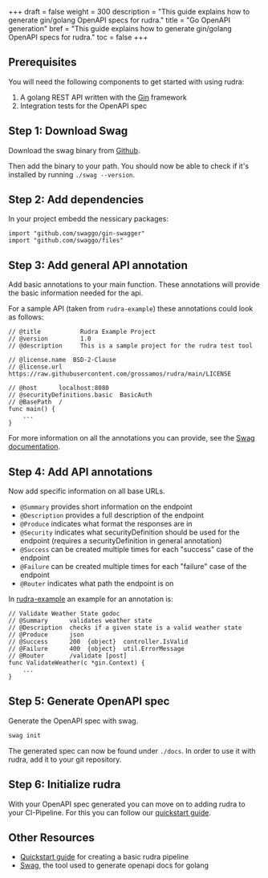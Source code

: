 +++
draft = false
weight = 300
description = "This guide explains how to generate gin/golang OpenAPI specs for rudra."
title = "Go OpenAPI generation"
bref = "This guide explains how to generate gin/golang OpenAPI specs for rudra."
toc = false
+++

## Prerequisites

You will need the following components to get started with using rudra:
1. A golang REST API written with the [Gin](https://github.com/gin-gonic/gin) framework
2. Integration tests for the OpenAPI spec

## Step 1: Download Swag

Download the swag binary from [Github](https://github.com/swaggo/swag/releases).

Then add the binary to your path. 
You should now be able to check if it's installed by running `./swag --version`.

## Step 2: Add dependencies

In your project embedd the nessicary packages:

```golang
import "github.com/swaggo/gin-swagger"
import "github.com/swaggo/files"
```

## Step 3: Add general API annotation

Add basic annotations to your main function.
These annotations will provide the basic information needed for the api.

For a sample API (taken from `rudra-example`) these annotations could look as follows:
```golang
// @title           Rudra Example Project
// @version         1.0
// @description     This is a sample project for the rudra test tool

// @license.name  BSD-2-Clause
// @license.url   https://raw.githubusercontent.com/grossamos/rudra/main/LICENSE

// @host      localhost:8080
// @securityDefinitions.basic  BasicAuth
// @BasePath  /
func main() {
    ...
}
```

For more information on all the annotations you can provide, see the [Swag documentation](https://github.com/swaggo/swag#how-to-use-it-with-gin).

## Step 4: Add API annotations

Now add specific information on all base URLs.

- `@Summary` provides short information on the endpoint
- `@Description` provides a full description of the endpoint
- `@Produce` indicates what format the responses are in
- `@Security` indicates what securityDefinition should be used for the endpoint (requires a securityDefinition in general annotation)
- `@Success` can be created multiple times for each "success" case of the endpoint
- `@Failure` can be created multiple times for each "failure" case of the endpoint
- `@Router` indicates what path the endpoint is on

In [rudra-example](https://github.com/grossamos/rudra-example) an example for an annotation is:
```golang
// Validate Weather State godoc
// @Summary      validates weather state
// @Description  checks if a given state is a valid weather state
// @Produce      json
// @Success      200  {object}  controller.IsValid
// @Failure      400  {object}  util.ErrorMessage
// @Router       /validate [post]
func ValidateWeather(c *gin.Context) {
    ...
}
```

## Step 5: Generate OpenAPI spec

Generate the OpenAPI spec with swag.

```bash
swag init
```

The generated spec can now be found under `./docs`.
In order to use it with rudra, add it to your git repository.

## Step 6: Initialize rudra

With your OpenAPI spec generated you can move on to adding rudra to your CI-Pipeline.
For this you can follow our [quickstart guide](/docs/quick-start/).

## Other Resources

- [Quickstart guide](/docs/quick-start/) for creating a basic rudra pipeline
- [Swag](https://github.com/swaggo/swag), the tool used to generate openapi docs for golang


